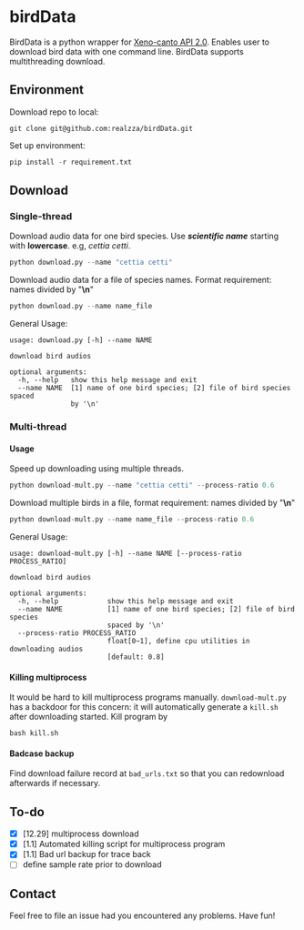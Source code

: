 # birdData
BirdData is a python wrapper for [Xeno-canto API 2.0](https://xeno-canto.org/article/153). Enables user to download bird data with one command line. BirdData supports multithreading download.

## Environment
Download repo to local:
```
git clone git@github.com:realzza/birdData.git
```
Set up environment:
```python
pip install -r requirement.txt
```

## Download
### Single-thread
Download audio data for one bird species. Use ***scientific name*** starting with **lowercase**. e.g, *cettia cetti*.
```python
python download.py --name "cettia cetti"
```

Download audio data for a file of species names. Format requirement: names divided by "**\n**"
```python
python download.py --name name_file
```

General Usage:
```
usage: download.py [-h] --name NAME

download bird audios

optional arguments:
  -h, --help   show this help message and exit
  --name NAME  [1] name of one bird species; [2] file of bird species spaced
               by '\n'
```
### Multi-thread
#### Usage
Speed up downloading using multiple threads.
```python
python download-mult.py --name "cettia cetti" --process-ratio 0.6
```
Download multiple birds in a file, format requirement: names divided by "**\n**"
```python
python download-mult.py --name name_file --process-ratio 0.6
```
General Usage:
```
usage: download-mult.py [-h] --name NAME [--process-ratio PROCESS_RATIO]

download bird audios

optional arguments:
  -h, --help            show this help message and exit
  --name NAME           [1] name of one bird species; [2] file of bird species
                        spaced by '\n'
  --process-ratio PROCESS_RATIO
                        float[0~1], define cpu utilities in downloading audios
                        [default: 0.8]
```
#### Killing multiprocess
It would be hard to kill multiprocess programs manually. `download-mult.py` has a backdoor for this concern: it will automatically generate a `kill.sh` after downloading started. Kill program by
```
bash kill.sh
```

#### Badcase backup
Find download failure record at `bad_urls.txt` so that you can redownload afterwards if necessary.

## To-do
- [x] [12.29] multiprocess download
- [x] [1.1] Automated killing script for multiprocess program
- [x] [1.1] Bad url backup for trace back
- [ ] define sample rate prior to download

## Contact
Feel free to file an issue had you encountered any problems. Have fun!